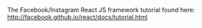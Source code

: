 The Facebook/Instagram React JS framework tutorial found here: http://facebook.github.io/react/docs/tutorial.html
